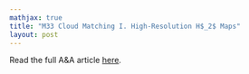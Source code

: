 ```yaml
---
mathjax: true
title: "M33 Cloud Matching I. High-Resolution H$_2$ Maps"
layout: post
---
```


Read the full A&A article [here](https://doi.org/10.1051/0004-6361/202349027).

